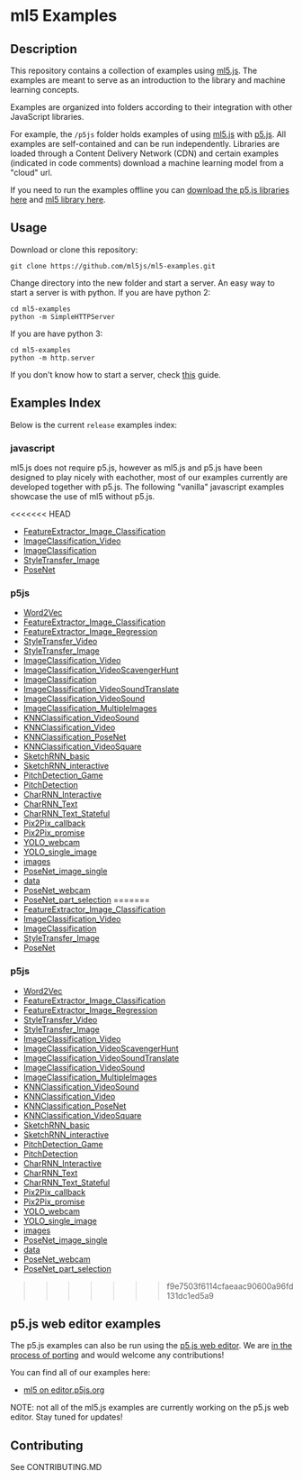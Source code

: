 # ml5 Examples

## Description

This repository contains a collection of  examples using [ml5.js](https://github.com/ml5js/ml5-library). The examples are meant to serve as an introduction to the library and machine learning concepts.

Examples are organized into folders according to their integration with other JavaScript libraries.

For example, the `/p5js` folder holds examples of using [ml5.js](https:/ml5js.github.io) with [p5.js](https://p5js.org/). All examples are self-contained and can be run independently. Libraries are loaded through a Content Delivery Network (CDN) and certain examples (indicated in code comments) download a machine learning model from a "cloud" url.

If you need to run the examples offline you can [download the p5.js libraries here](https://p5js.org/download/) and [ml5 library here](https://github.com/ml5js/ml5-library/releases).

## Usage

Download or clone this repository:
```
git clone https://github.com/ml5js/ml5-examples.git
```

Change directory into the new folder and start a server.
An easy way to start a server is with python. If you are have python 2:
```
cd ml5-examples
python -m SimpleHTTPServer
```
If you are have python 3:
```
cd ml5-examples
python -m http.server
```

If you don't know how to start a server, check [this](https://github.com/processing/p5.js/wiki/Local-server) guide.

## Examples Index

Below is the current `release` examples index:

### javascript

ml5.js does not require p5.js, however as ml5.js and p5.js have been designed to play nicely with eachother, most of our examples currently are developed together with p5.js. The following "vanilla" javascript examples showcase the use of ml5 without p5.js.

<<<<<<< HEAD
* [FeatureExtractor_Image_Classification](https://ml5js.github.io/ml5-examples/javascript/FeatureExtractor_Image_Classification)
* [ImageClassification_Video](https://ml5js.github.io/ml5-examples/javascript/ImageClassification_Video)
* [ImageClassification](https://ml5js.github.io/ml5-examples/javascript/ImageClassification)
* [StyleTransfer_Image](https://ml5js.github.io/ml5-examples/javascript/StyleTransfer_Image)
* [PoseNet](https://ml5js.github.io/ml5-examples/javascript/PoseNet)

### p5js

* [Word2Vec](https://ml5js.github.io/ml5-examples/p5js/Word2Vec)
* [FeatureExtractor_Image_Classification](https://ml5js.github.io/ml5-examples/p5js/FeatureExtractor/FeatureExtractor_Image_Classification)
* [FeatureExtractor_Image_Regression](https://ml5js.github.io/ml5-examples/p5js/FeatureExtractor/FeatureExtractor_Image_Regression)
* [StyleTransfer_Video](https://ml5js.github.io/ml5-examples/p5js/StyleTransfer/StyleTransfer_Video)
* [StyleTransfer_Image](https://ml5js.github.io/ml5-examples/p5js/StyleTransfer/StyleTransfer_Image)
* [ImageClassification_Video](https://ml5js.github.io/ml5-examples/p5js/ImageClassification/ImageClassification_Video)
* [ImageClassification_VideoScavengerHunt](https://ml5js.github.io/ml5-examples/p5js/ImageClassification/ImageClassification_VideoScavengerHunt)
* [ImageClassification](https://ml5js.github.io/ml5-examples/p5js/ImageClassification/ImageClassification)
* [ImageClassification_VideoSoundTranslate](https://ml5js.github.io/ml5-examples/p5js/ImageClassification/ImageClassification_VideoSoundTranslate)
* [ImageClassification_VideoSound](https://ml5js.github.io/ml5-examples/p5js/ImageClassification/ImageClassification_VideoSound)
* [ImageClassification_MultipleImages](https://ml5js.github.io/ml5-examples/p5js/ImageClassification/ImageClassification_MultipleImages)
* [KNNClassification_VideoSound](https://ml5js.github.io/ml5-examples/p5js/KNNClassification/KNNClassification_VideoSound)
* [KNNClassification_Video](https://ml5js.github.io/ml5-examples/p5js/KNNClassification/KNNClassification_Video)
* [KNNClassification_PoseNet](https://ml5js.github.io/ml5-examples/p5js/KNNClassification/KNNClassification_PoseNet)
* [KNNClassification_VideoSquare](https://ml5js.github.io/ml5-examples/p5js/KNNClassification/KNNClassification_VideoSquare)
* [SketchRNN_basic](https://ml5js.github.io/ml5-examples/p5js/SketchRNN/SketchRNN_basic)
* [SketchRNN_interactive](https://ml5js.github.io/ml5-examples/p5js/SketchRNN/SketchRNN_interactive)
* [PitchDetection_Game](https://ml5js.github.io/ml5-examples/p5js/PitchDetection/PitchDetection_Game)
* [PitchDetection](https://ml5js.github.io/ml5-examples/p5js/PitchDetection/PitchDetection)
* [CharRNN_Interactive](https://ml5js.github.io/ml5-examples/p5js/CharRNN/CharRNN_Interactive)
* [CharRNN_Text](https://ml5js.github.io/ml5-examples/p5js/CharRNN/CharRNN_Text)
* [CharRNN_Text_Stateful](https://ml5js.github.io/ml5-examples/p5js/CharRNN/CharRNN_Text_Stateful)
* [Pix2Pix_callback](https://ml5js.github.io/ml5-examples/p5js/Pix2Pix/Pix2Pix_callback)
* [Pix2Pix_promise](https://ml5js.github.io/ml5-examples/p5js/Pix2Pix/Pix2Pix_promise)
* [YOLO_webcam](https://ml5js.github.io/ml5-examples/p5js/YOLO/YOLO_webcam)
* [YOLO_single_image](https://ml5js.github.io/ml5-examples/p5js/YOLO/YOLO_single_image)
* [images](https://ml5js.github.io/ml5-examples/p5js/YOLO/YOLO_single_image/images)
* [PoseNet_image_single](https://ml5js.github.io/ml5-examples/p5js/PoseNet/PoseNet_image_single)
* [data](https://ml5js.github.io/ml5-examples/p5js/PoseNet/PoseNet_image_single/data)
* [PoseNet_webcam](https://ml5js.github.io/ml5-examples/p5js/PoseNet/PoseNet_webcam)
* [PoseNet_part_selection](https://ml5js.github.io/ml5-examples/p5js/PoseNet/PoseNet_part_selection)
=======
* [FeatureExtractor_Image_Classification](/ml5-examples/javascript/FeatureExtractor_Image_Classification)
* [ImageClassification_Video](/ml5-examples/javascript/ImageClassification_Video)
* [ImageClassification](/ml5-examples/javascript/ImageClassification)
* [StyleTransfer_Image](/ml5-examples/javascript/StyleTransfer_Image)
* [PoseNet](/ml5-examples/javascript/PoseNet)

### p5js

* [Word2Vec](/ml5-examples/p5js/Word2Vec)
* [FeatureExtractor_Image_Classification](/ml5-examples/p5js/FeatureExtractor/FeatureExtractor_Image_Classification)
* [FeatureExtractor_Image_Regression](/ml5-examples/p5js/FeatureExtractor/FeatureExtractor_Image_Regression)
* [StyleTransfer_Video](/ml5-examples/p5js/StyleTransfer/StyleTransfer_Video)
* [StyleTransfer_Image](/ml5-examples/p5js/StyleTransfer/StyleTransfer_Image)
* [ImageClassification_Video](/ml5-examples/p5js/ImageClassification/ImageClassification_Video)
* [ImageClassification_VideoScavengerHunt](/ml5-examples/p5js/ImageClassification/ImageClassification_VideoScavengerHunt)
* [ImageClassification_VideoSoundTranslate](/ml5-examples/p5js/ImageClassification/ImageClassification_VideoSoundTranslate)
* [ImageClassification_VideoSound](/ml5-examples/p5js/ImageClassification/ImageClassification_VideoSound)
* [ImageClassification_MultipleImages](/ml5-examples/p5js/ImageClassification/ImageClassification_MultipleImages)
* [KNNClassification_VideoSound](/ml5-examples/p5js/KNNClassification/KNNClassification_VideoSound)
* [KNNClassification_Video](/ml5-examples/p5js/KNNClassification/KNNClassification_Video)
* [KNNClassification_PoseNet](/ml5-examples/p5js/KNNClassification/KNNClassification_PoseNet)
* [KNNClassification_VideoSquare](/ml5-examples/p5js/KNNClassification/KNNClassification_VideoSquare)
* [SketchRNN_basic](/ml5-examples/p5js/SketchRNN/SketchRNN_basic)
* [SketchRNN_interactive](/ml5-examples/p5js/SketchRNN/SketchRNN_interactive)
* [PitchDetection_Game](/ml5-examples/p5js/PitchDetection/PitchDetection_Game)
* [PitchDetection](/ml5-examples/p5js/PitchDetection/PitchDetection)
* [CharRNN_Interactive](/ml5-examples/p5js/CharRNN/CharRNN_Interactive)
* [CharRNN_Text](/ml5-examples/p5js/CharRNN/CharRNN_Text)
* [CharRNN_Text_Stateful](/ml5-examples/p5js/CharRNN/CharRNN_Text_Stateful)
* [Pix2Pix_callback](/ml5-examples/p5js/Pix2Pix/Pix2Pix_callback)
* [Pix2Pix_promise](/ml5-examples/p5js/Pix2Pix/Pix2Pix_promise)
* [YOLO_webcam](/ml5-examples/p5js/YOLO/YOLO_webcam)
* [YOLO_single_image](/ml5-examples/p5js/YOLO/YOLO_single_image)
* [images](/ml5-examples/p5js/YOLO/YOLO_single_image/images)
* [PoseNet_image_single](/ml5-examples/p5js/PoseNet/PoseNet_image_single)
* [data](/ml5-examples/p5js/PoseNet/PoseNet_image_single/data)
* [PoseNet_webcam](/ml5-examples/p5js/PoseNet/PoseNet_webcam)
* [PoseNet_part_selection](/ml5-examples/p5js/PoseNet/PoseNet_part_selection)

>>>>>>> f9e7503f6114cfaeaac90600a96fd131dc1ed5a9

## p5.js web editor examples

The p5.js examples can also be run using the [p5.js web editor](https://alpha.editor.p5js.org). We are [in the process of porting](https://github.com/ml5js/ml5-examples/issues/6) and would welcome any contributions!

You can find all of our examples here:
* [ml5 on editor.p5js.org](https://editor.p5js.org/ml5/sketches)

NOTE: not all of the ml5.js examples are currently working on the p5.js web editor. Stay tuned for updates!

## Contributing

See CONTRIBUTING.MD
